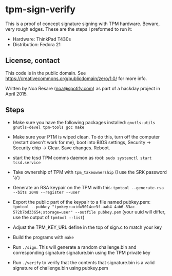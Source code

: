 # tpm-sign-verify

This is a proof of concept signature signing with TPM hardware. Beware,
very rough edges. These are the steps I preformed to run it:

* Hardware: ThinkPad T430s
* Distribution: Fedora 21

## License, contact

This code is in the public domain. See https://creativecommons.org/publicdomain/zero/1.0/ for more info.

Written by Noa Resare (noa@spotify.com) as part of a hackday project in April 2015.

## Steps

* Make sure you have the following packages installed: `gnutls-utils gnutls-devel tpm-tools gcc make`

* Make sure your PTM is wiped clean. To do this, turn off the computer (restart doesn't work for me), boot into BIOS settings, Security -> Security chip -> Clear. Save changes. Reboot.

* start the tcsd TPM comms daemon as root: `sudo systemctl start tcsd.service`

* Take ownership of TPM with `tpm_takeownership` (I use the SRK password 'a')

* Generate an RSA keypair on the TPM with this: `tpmtool --generate-rsa --bits 2048 --register --user`

* Export the public part of the keypair to a file named pubkey.pem: `tpmtool --pubkey "tpmkey:uuid=5014ce3f-aab4-4ab6-83ac-572b7bd33654;storage=user" --outfile pubkey.pem` (your uuid will differ, use the output of `tpmtool --list`)

* Adjust the TPM_KEY_URL define in the top of sign.c to match your key

* Build the programs with `make`

* Run `./sign`. This will generate a random challenge.bin and corresponding signature signature.bin using the TPM private key

* Run `./verify` to verify that the contents that signature.bin is a valid signature of challenge.bin using pubkey.pem

